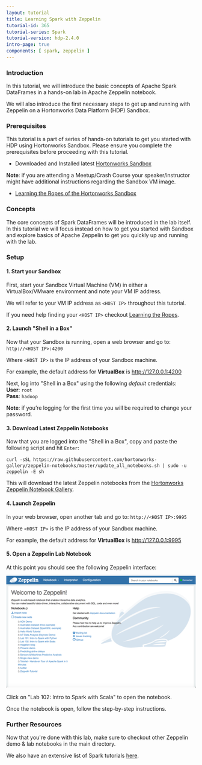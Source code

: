 ```yaml
---
layout: tutorial
title: Learning Spark with Zeppelin
tutorial-id: 365
tutorial-series: Spark
tutorial-version: hdp-2.4.0
intro-page: true
components: [ spark, zeppelin ]
---
```



### Introduction

In this tutorial, we will introduce the basic concepts of Apache Spark DataFrames in a hands-on lab in Apache Zeppelin notebook.

We will also introduce the first necessary steps to get up and running with Zeppelin on a Hortonworks Data Platform (HDP) Sandbox.

### Prerequisites

This tutorial is a part of series of hands-on tutorials to get you started with HDP using Hortonworks Sandbox. Please ensure you complete the prerequisites before proceeding with this tutorial.

*   Downloaded and Installed latest [Hortonworks Sandbox](http://hortonworks.com/products/hortonworks-sandbox/#install)

**Note**: if you are attending a Meetup/Crash Course your speaker/instructor might have additional instructions regarding the Sandbox VM image.

*   [Learning the Ropes of the Hortonworks Sandbox](http://hortonworks.com/hadoop-tutorial/learning-the-ropes-of-the-hortonworks-sandbox/)

### Concepts

The core concepts of Spark DataFrames will be introduced in the lab itself. In this tutorial we will focus instead on how to get you started with Sandbox and explore basics of Apache Zeppelin to get you quickly up and running with the lab.

### Setup

#### 1. Start your Sandbox

First, start your Sandbox Virtual Machine (VM) in either a VirtualBox/VMware environment and note your VM IP address.

We will refer to your VM IP address as `<HOST IP>` throughout this tutorial.

If you need help finding your `<HOST IP>` checkout [Learning the Ropes](http://hortonworks.com/hadoop-tutorial/learning-the-ropes-of-the-hortonworks-sandbox/#learn-host-address-environment).

#### 2. Launch "Shell in a Box"

Now that your Sandbox is running, open a web browser and go to: `http://<HOST IP>:4200`

Where `<HOST IP>` is the IP address of your Sandbox machine.

For example, the default address for **VirtualBox** is http://127.0.0.1:4200

Next, log into "Shell in a Box" using the following *default* credentials: <br>
**User**: `root`<br>
**Pass**: `hadoop`

**Note**: if you’re logging for the first time you will be required to change your password.

#### 3. Download Latest Zeppelin Notebooks

Now that you are logged into the "Shell in a Box", copy and paste the following script and hit `Enter`:

~~~
curl -sSL https://raw.githubusercontent.com/hortonworks-gallery/zeppelin-notebooks/master/update_all_notebooks.sh | sudo -u zeppelin -E sh
~~~

This will download the latest Zeppelin notebooks from the [Hortonworks Zeppelin Notebook Gallery](https://github.com/hortonworks-gallery/zeppelin-notebooks).

#### 4. Launch Zeppelin

In your web browser, open another tab and go to: `http://<HOST IP>:9995`

Where `<HOST IP>` is the IP address of your Sandbox machine.

For example, the default address for **VirtualBox** is http://127.0.0.1:9995

#### 5. Open a Zeppelin Lab Notebook

At this point you should see the following Zeppelin interface:

![](/assets/learning-spark-with-zeppelin/1-main-zeppelin-screen.png)

Click on "Lab 102: Intro to Spark with Scala" to open the notebook.

Once the notebook is open, follow the step-by-step instructions.

### Further Resources

Now that you're done with this lab, make sure to checkout other Zeppelin demo & lab notebooks in the main directory.

We also have an extensive list of Spark tutorials [here](http://hortonworks.com/hadoop/spark/#tutorials).
